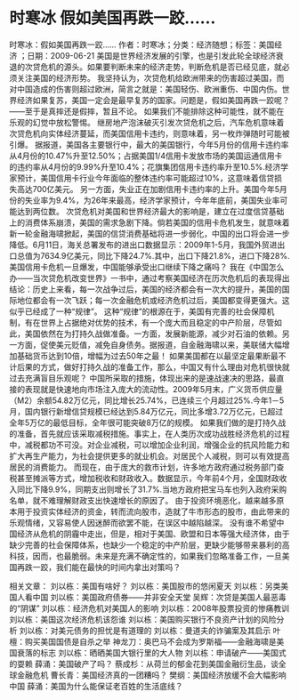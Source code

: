 # 时寒冰  假如美国再跌一跤……

时寒冰：假如美国再跌一跤……
作者：时寒冰；分类：经济随想；标签：美国经济 ；日期：2009-06-21
美国是世界经济发展的引擎，也是引发此轮全球经济衰退的次贷危机的源头。如果要判断未来的经济走势，判断危机是否已经见底，就必须关注美国的经济形势。
我坚持认为，次贷危机给欧洲带来的伤害超过美国，而对中国造成的伤害则超过欧洲，简言之就是：美国轻伤、欧洲重伤、中国内伤。世界经济如果复苏，美国一定会是最早复苏的国家。问题是，假如美国再跌一跤呢？——至于是真摔还是假摔，暂且不论。
如果我们不能排除这种可能性，就不能在乐观的幻觉中放松警惕。
继房地产泡沫破灭引发次贷危机之后，汽车危机意味着次贷危机向实体经济蔓延，而美国信用卡违约，则意味着，另一枚炸弹随时可能被引爆。
据报道，美国各主要银行中，最大的美国银行，今年5月份的信用卡违约率从4月份的10.47%升至12.50%；占据美国1/4信用卡发放市场的美国运通信用卡的违约率从4月份的9.99%升至10.4%；花旗集团信用卡违约率升至10.5%.经济学家预计，美国信用卡行业今年面临的整体违约率可能超过10%，这意味着信贷损失高达700亿美元。
另一方面，失业正在加剧信用卡违约率的上升。美国今年5月份的失业率为9.4%，为26年来最高，经济学家预计，今年年底前，美国失业率可能达到两位数。
次贷危机对美国和世界经济最大的影响是，建立在过度信贷基础上的消费体系崩溃，美国的需求急剧下降。倘若美国的信用卡危机发生，就意味着新一轮金融海啸掀起，美国的信贷消费基础将进一步弱化，中国的出口将会进一步降低。6月11日，海关总署发布的进出口数据显示：2009年1-5月，我国外贸进出口总值为7634.9亿美元，同比下降24.7%.其中，出口下降21.8%，进口下降28%.
美国信用卡危机一旦爆发，中国能够承受出口继续下降之痛吗？
我在《中国怎么办——当次贷危机改变世界》一书中，通过考察美国经济在历次危机后的表现得出结论：历史上来看，每一次战争过后，美国的经济都会有一次大的提升，美国的国际地位都会有一次飞跃；每一次金融危机或经济危机过后，美国都变得更强大。这似乎已经成了一种“规律”。
这种“规律”的根源在于，美国有完善的社会保障机制，有在世界上占据绝对优势的技术，有一个庞大而且稳定的中产阶层，尽管如此，美国依然在为打持久战做准备。一方面，发展新能源，减少对石油的依赖。另一方面，促使美元贬值，减免自身债务。据报道，自金融海啸以来，美联储大幅增加基础货币达到10倍，增幅为过去50年之最！
如果美国都在以最坚定最果断最不计后果的方式，做好打持久战的准备工作，那么，中国又有什么理由对危机很快就过去充满盲目乐观呢？
中国所采取的措施，体现出来的是速战速决的思路，最直接的表现就是快速地向市场注入庞大的流动性。2009年5月末，广义货币供应量（M2）余额54.82万亿元，同比增长25.74%，已连续三个月超过25%.今年1－5月，国内银行新增信贷规模已经达到5.84万亿元，同比多增3.72万亿元，已超过全年5万亿的最低目标，全年很可能突破8万亿的规模。
如果我们做的是打持久战的准备，首先就应该采取减税措施。事实上，在人类历次成功战胜经济危机的过程中，减税都功不可没。对企业减税，可以增加企业利润，增强企业的抗风险能力和扩大再生产能力，为社会提供更多的就业机会。对居民个人减税，则可以有效提高居民的消费能力。
而现在，由于庞大的救市计划，许多地方政府通过税务部门查税甚至摊派等方式，增加税收和财政收入。数据显示，今年前4个月，全国财政收入同比下降9.9%，同期支出则增长了31.7%.当地方政府把宝马车也列入政府采购名单，就不难理解财政支出快速增长的原因了。
由于投资环境恶化，越来越多原本用于投资实体经济的资金，转而流向股市，造就了牛市形态的股市，由此带来的乐观情绪，又容易使人因迷醉而欲罢不能，在误区中越陷越深。
没有谁不希望中国经济从危机的阴霾中走出，但是，相对于美国、欧盟和日本等强大经济体，由于缺少完善的社会保障体系，也缺少一个稳定的中产阶层，更缺少能够带来暴利的高科技，因而，也最脆弱。未来是充满不确定性的，如果我们忽略准备工作，一旦美国再跌一跤，我们能在最快的时间内拿出对策吗？

相关文章：
刘以栋：美国有啥好？
刘以栋：美国股市的悠闲夏天
刘以栋：另类美国人看中国
刘以栋：美国政府债券——并非安全天堂
吴辉：次贷是美国人最恶毒的“阴谋”
刘以栋：经济危机对美国人的影响
刘以栋：2008年股票投资的惨痛教训
刘以栋：美国这次经济危机该怨谁
刘以栋：美国购买银行不良资产计划的风险分析
刘以栋：对美元债务的担忧是有道理的
刘以栋：曼道夫的诈骗案及其启示
叶檀：购买美国国债是自杀之举
神龙刀：奥巴马不会成为罗斯福——金融海啸是美国衰落的标志
刘以栋：晒晒美国大银行里的大人物
刘以栋：申请破产——美国式的耍赖
薛涌：美国破产了吗？
蔡成杉：从荷兰的郁金花到美国金融衍生品，谈全球金融危机
曹长青：美国经济真的一团糟吗？
樊纲：美国经济放缓不会大幅影响中国
薛涌：美国为什么能保证老百姓的生活底线？